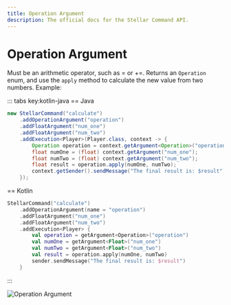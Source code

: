 ```yaml
---
title: Operation Argument
description: The official docs for the Stellar Command API.
---
```


# Operation Argument

Must be an arithmetic operator, such as = or +=. Returns an `Operation` enum, and use the `apply` method to calculate the new value from two numbers. Example:

::: tabs key:kotlin-java
== Java
```Java
new StellarCommand("calculate")
    .addOperationArgument("operation")
    .addFloatArgument("num_one")
    .addFloatArgument("num_two")
    .addExecution<Player>(Player.class, context -> {
        Operation operation = context.getArgument<Operation>("operation");
        float numOne = (float) context.getArgument("num_one");
        float numTwo = (float) context.getArgument("num_two");
        float result = operation.apply(numOne, numTwo);
        context.getSender().sendMessage("The final result is: $result");
    });
```
== Kotlin
```Kotlin
StellarCommand("calculate")
    .addOperationArgument(name = "operation")
    .addFloatArgument("num_one")
    .addFloatArgument("num_two")
    .addExecution<Player> {
        val operation = getArgument<Operation>("operation")
        val numOne = getArgument<Float>("num_one")
        val numTwo = getArgument<Float>("num_two")
        val result = operation.apply(numOne, numTwo)
        sender.sendMessage("The final result is: $result")
    }
```
:::

![Operation Argument](https://cdn.lutto.dev/stellar/gifs/math/operation.gif)